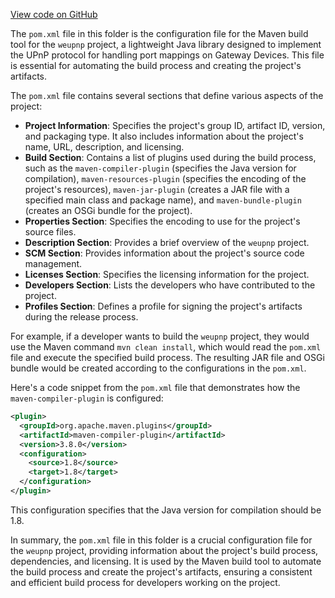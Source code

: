 [View code on GitHub](https://github.com/ergoplatform/ergo/.autodoc/docs/json/target/streams/_global/assemblyOption/_global/streams/assembly/71deba93764d2ba5991a66b471209da0ba98e900_b99cd791ede89b7c17426e6c51a0f171dc925def_da39a3ee5e6b4b0d3255bfef95601890afd80709/META-INF/maven/org.bitlet/weupnp)

The `pom.xml` file in this folder is the configuration file for the Maven build tool for the `weupnp` project, a lightweight Java library designed to implement the UPnP protocol for handling port mappings on Gateway Devices. This file is essential for automating the build process and creating the project's artifacts.

The `pom.xml` file contains several sections that define various aspects of the project:

- **Project Information**: Specifies the project's group ID, artifact ID, version, and packaging type. It also includes information about the project's name, URL, description, and licensing.
- **Build Section**: Contains a list of plugins used during the build process, such as the `maven-compiler-plugin` (specifies the Java version for compilation), `maven-resources-plugin` (specifies the encoding of the project's resources), `maven-jar-plugin` (creates a JAR file with a specified main class and package name), and `maven-bundle-plugin` (creates an OSGi bundle for the project).
- **Properties Section**: Specifies the encoding to use for the project's source files.
- **Description Section**: Provides a brief overview of the `weupnp` project.
- **SCM Section**: Provides information about the project's source code management.
- **Licenses Section**: Specifies the licensing information for the project.
- **Developers Section**: Lists the developers who have contributed to the project.
- **Profiles Section**: Defines a profile for signing the project's artifacts during the release process.

For example, if a developer wants to build the `weupnp` project, they would use the Maven command `mvn clean install`, which would read the `pom.xml` file and execute the specified build process. The resulting JAR file and OSGi bundle would be created according to the configurations in the `pom.xml`.

Here's a code snippet from the `pom.xml` file that demonstrates how the `maven-compiler-plugin` is configured:

```xml
<plugin>
  <groupId>org.apache.maven.plugins</groupId>
  <artifactId>maven-compiler-plugin</artifactId>
  <version>3.8.0</version>
  <configuration>
    <source>1.8</source>
    <target>1.8</target>
  </configuration>
</plugin>
```

This configuration specifies that the Java version for compilation should be 1.8.

In summary, the `pom.xml` file in this folder is a crucial configuration file for the `weupnp` project, providing information about the project's build process, dependencies, and licensing. It is used by the Maven build tool to automate the build process and create the project's artifacts, ensuring a consistent and efficient build process for developers working on the project.
